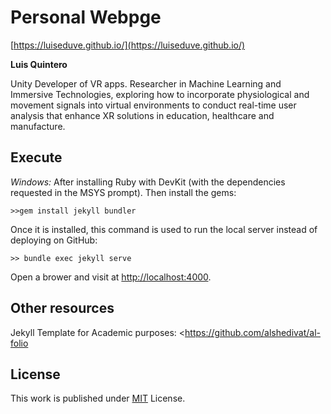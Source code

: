 # Personal Webpge

[https://luiseduve.github.io/](https://luiseduve.github.io/)

**Luis Quintero**

Unity Developer of VR apps. Researcher in Machine Learning and Immersive Technologies, exploring how to incorporate physiological and movement signals into virtual environments to conduct real-time user analysis that enhance XR solutions in education, healthcare and manufacture.

## Execute

*Windows:* After installing Ruby with DevKit (with the dependencies requested in the MSYS prompt). Then install the gems:
```
>>gem install jekyll bundler
```

Once it is installed, this command is used to run the local server instead of deploying on GitHub:

```terminal
>> bundle exec jekyll serve
```

Open a brower and visit at <http://localhost:4000>.

## Other resources

Jekyll Template for Academic purposes: <<https://github.com/alshedivat/al-folio>

## License

This work is published under [MIT](https://github.com/cotes2020/jekyll-theme-chirpy/blob/master/LICENSE) License.